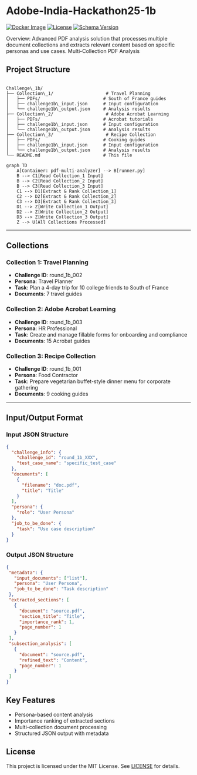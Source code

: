 # Adobe-India-Hackathon25-1b
[![Docker Image](https://img.shields.io/badge/docker-ready-blue)](https://www.docker.com/) [![License](https://img.shields.io/badge/license-MIT-blue)](LICENSE) [![Schema Version](https://img.shields.io/badge/schema-draft--07-orange)](sample_dataset/schema/output_schema.json)

 Overview: Advanced PDF analysis solution that processes multiple document collections and extracts relevant content based on specific personas and use cases. Multi-Collection PDF Analysis

## Project Structure
```

Challenge\_1b/
├── Collection\_1/                    # Travel Planning
│   ├── PDFs/                        # South of France guides
│   ├── challenge1b\_input.json      # Input configuration
│   └── challenge1b\_output.json     # Analysis results
├── Collection\_2/                    # Adobe Acrobat Learning
│   ├── PDFs/                        # Acrobat tutorials
│   ├── challenge1b\_input.json      # Input configuration
│   └── challenge1b\_output.json     # Analysis results
├── Collection\_3/                    # Recipe Collection
│   ├── PDFs/                        # Cooking guides
│   ├── challenge1b\_input.json      # Input configuration
│   └── challenge1b\_output.json     # Analysis results
└── README.md                        # This file

````

```mermaid
graph TD
    A[Container: pdf-multi-analyzer] --> B[runner.py]
    B --> C1[Read Collection_1 Input]
    B --> C2[Read Collection_2 Input]
    B --> C3[Read Collection_3 Input]
    C1 --> D1[Extract & Rank Collection_1]
    C2 --> D2[Extract & Rank Collection_2]
    C3 --> D3[Extract & Rank Collection_3]
    D1 --> Z[Write Collection_1 Output]
    D2 --> Z[Write Collection_2 Output]
    D3 --> Z[Write Collection_3 Output]
    Z --> U[All Collections Processed]

```


---

## Collections

### Collection 1: Travel Planning
- **Challenge ID**: round_1b_002  
- **Persona**: Travel Planner  
- **Task**: Plan a 4-day trip for 10 college friends to South of France  
- **Documents**: 7 travel guides  

### Collection 2: Adobe Acrobat Learning
- **Challenge ID**: round_1b_003  
- **Persona**: HR Professional  
- **Task**: Create and manage fillable forms for onboarding and compliance  
- **Documents**: 15 Acrobat guides  

### Collection 3: Recipe Collection
- **Challenge ID**: round_1b_001  
- **Persona**: Food Contractor  
- **Task**: Prepare vegetarian buffet-style dinner menu for corporate gathering  
- **Documents**: 9 cooking guides  

---

## Input/Output Format

### Input JSON Structure
```json
{
  "challenge_info": {
    "challenge_id": "round_1b_XXX",
    "test_case_name": "specific_test_case"
  },
  "documents": [
    {
      "filename": "doc.pdf",
      "title": "Title"
    }
  ],
  "persona": {
    "role": "User Persona"
  },
  "job_to_be_done": {
    "task": "Use case description"
  }
}
```

### Output JSON Structure
 ```json
{
  "metadata": {
    "input_documents": ["list"],
    "persona": "User Persona",
    "job_to_be_done": "Task description"
  },
  "extracted_sections": [
    {
      "document": "source.pdf",
      "section_title": "Title",
      "importance_rank": 1,
      "page_number": 1
    }
  ],
  "subsection_analysis": [
    {
      "document": "source.pdf",
      "refined_text": "Content",
      "page_number": 1
    }
  ]
}
```


## Key Features

* Persona-based content analysis
* Importance ranking of extracted sections
* Multi-collection document processing
* Structured JSON output with metadata

## License
This project is licensed under the MIT License. See [LICENSE](LICENSE) for details.
